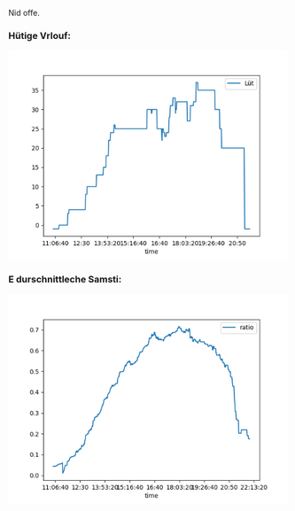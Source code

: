 Nid offe.

### Hütige Vrlouf:
![Graph](Today.png)

### E durschnittleche Samsti:
![Graph](Samsti.png)